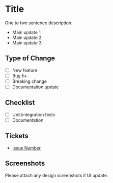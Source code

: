 # Title

One to two sentence description.

- Main update 1
- Main update 2
- Main update 3

## Type of Change

- [ ] New feature
- [ ] Bug fix
- [ ] Breaking change
- [ ] Documentation update

## Checklist

- [ ] Unit/integration tests
- [ ] Documentation

## Tickets

- [Issue Number](Link)

## Screenshots

Please attach any design screenshots if UI update.
